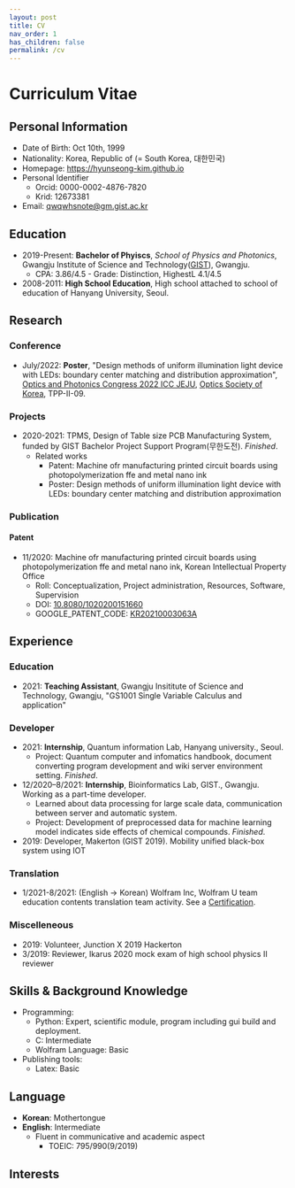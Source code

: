 ```yaml
---
layout: post
title: CV
nav_order: 1
has_children: false
permalink: /cv
---
```


# Curriculum Vitae

<!-- [PDF version download](https://hyunseong-kim.github.io/docs/Projects){: .btn .mr-2 } -->

## Personal Information

* Date of Birth: Oct 10th, 1999
* Nationality: Korea, Republic of (= South Korea, 대한민국)
* Homepage: https://hyunseong-kim.github.io
* Personal Identifier
  * Orcid: 0000-0002-4876-7820
  * Krid: 12673381
* Email: qwqwhsnote@gm.gist.ac.kr
  
## Education

* 2019-Present: **Bachelor of Phyiscs**, *School of Physics and Photonics*, Gwangju Institute of Science and Technology([GIST](https://www.gist.ac.kr/kr/main.html)), Gwangju.
    * CPA: 3.86/4.5 - Grade: Distinction, HighestL 4.1/4.5 
* 2008-2011: **High School Education**, High school attached to school of education of Hanyang University, Seoul.

## Research

### Conference

* July/2022: **Poster**, "Design methods of uniform illumination light device with LEDs: boundary center matching and distribution approximation", [Optics and Photonics Congress 2022 ICC JEJU](https://www.osk.or.kr/conference/event/index.php?cfrid=34), [Optics Society of Korea](https://www.osk.or.kr/), TPP-II-09.

### Projects

* 2020-2021: TPMS, Design of Table size PCB Manufacturing System, funded by GIST Bachelor Project Support Program(무한도전). *Finished*.
  * Related works
    * Patent: Machine ofr manufacturing printed circuit boards using photopolymerization ffe and metal nano ink
    * Poster: Design methods of uniform illumination light device with LEDs: boundary center matching and distribution approximation

### Publication

#### Patent

* 11/2020: Machine ofr manufacturing printed circuit boards using photopolymerization ffe and metal nano ink, Korean Intellectual Property Office 
  * Roll: Conceptualization, Project administration, Resources, Software, Supervision
  * DOI: [10.8080/1020200151660](http://doi.org/10.8080/1020200151660)
  * GOOGLE_PATENT_CODE: [KR20210003063A](https://patents.google.com/patent/KR20210003063A)  
  
## Experience

### Education

* 2021: **Teaching Assistant**, Gwangju Insititute of Science and Technology, Gwangju, "GS1001 Single Variable Calculus and application"

### Developer

* 2021: **Internship**, Quantum information Lab, Hanyang university., Seoul.
  * Project: Quantum computer and infomatics handbook, document converting program
development and wiki server environment setting. *Finished*.
* 12/2020–8/2021: **Internship**, Bioinformatics Lab, GIST., Gwangju.
Working as a part-time developer. 
  *  Learned about data processing for large scale data, communication between server and automatic system.
  * Project: Development of preprocessed data for machine learning model indicates side effects of chemical compounds. *Finished*.
* 2019: Developer, Makerton (GIST 2019). Mobility unified black-box system using IOT

### Translation

* 1/2021-8/2021: (English -> Korean) Wolfram Inc, Wolfram U team education contents translation team activity. See a [Certification](https://hyeansung.github.io/resources/Wolfram_Translation_Certification.pdf).

### Miscelleneous

* 2019: Volunteer, Junction X 2019 Hackerton
* 3/2019: Reviewer, Ikarus 2020 mock exam of high school physics II reviewer

## Skills & Background Knowledge

* Programming:
  * Python: Expert, scientific module, program including gui build and deployment.
  * C: Intermediate 
  * Wolfram Language: Basic
* Publishing tools:
  * Latex: Basic

## Language

* **Korean**: Mothertongue
* **English**: Intermediate 
  * Fluent in communicative and academic aspect
    * TOEIC: 795/990(9/2019)

## Interests



